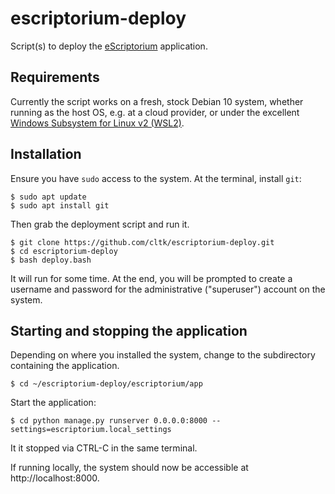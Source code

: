 # escriptorium-deploy
Script(s) to deploy the [eScriptorium](https://gitlab.inria.fr/scripta/escriptorium) application.

## Requirements

Currently the script works on a fresh, stock Debian 10 system, whether running as the host OS, e.g. at a cloud provider, or under the excellent [Windows Subsystem for Linux v2 (WSL2)](https://docs.microsoft.com/en-us/windows/wsl/compare-versions#whats-new-in-wsl-2).

## Installation

Ensure you have `sudo` access to the system.  At the terminal, install `git`:

```shell
$ sudo apt update
$ sudo apt install git
```

Then grab the deployment script and run it.

```shell
$ git clone https://github.com/cltk/escriptorium-deploy.git
$ cd escriptorium-deploy
$ bash deploy.bash
```

It will run for some time.  At the end, you will be prompted to create a username and password for the administrative ("superuser") account on the system.

## Starting and stopping the application

Depending on where you installed the system, change to the subdirectory containing the application.

```shell
$ cd ~/escriptorium-deploy/escriptorium/app
```

Start the application:

```shell
$ cd python manage.py runserver 0.0.0.0:8000 --settings=escriptorium.local_settings
```

It it stopped via CTRL-C in the same terminal.

If running locally, the system should now be accessible at http://localhost:8000.



